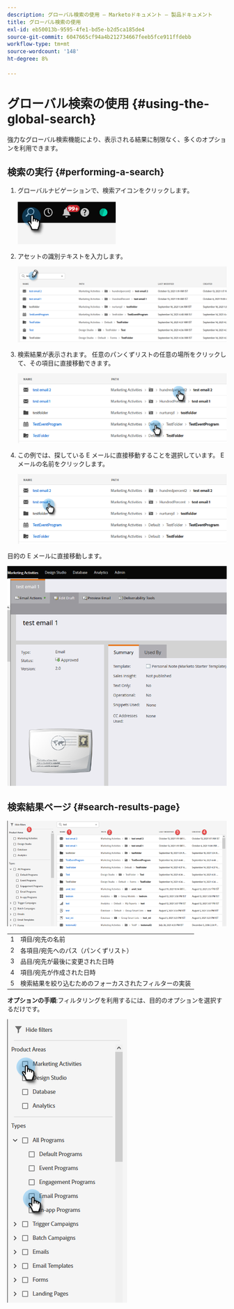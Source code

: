 ```yaml
---
description: グローバル検索の使用 — Marketoドキュメント — 製品ドキュメント
title: グローバル検索の使用
exl-id: eb50013b-9595-4fe1-bd5e-b2d5ca185de4
source-git-commit: 6047665cf94a4b212734667feeb5fce911ffdebb
workflow-type: tm+mt
source-wordcount: '148'
ht-degree: 8%

---
```


# グローバル検索の使用 {#using-the-global-search}

強力なグローバル検索機能により、表示される結果に制限なく、多くのオプションを利用できます。

## 検索の実行 {#performing-a-search}

1. グローバルナビゲーションで、検索アイコンをクリックします。

   ![](assets/using-the-global-search-1.png)

1. アセットの識別テキストを入力します。

   ![](assets/using-the-global-search-2.png)

1. 検索結果が表示されます。 任意のパンくずリストの任意の場所をクリックして、その項目に直接移動できます。

   ![](assets/using-the-global-search-3.png)

1. この例では、探している E メールに直接移動することを選択しています。 E メールの名前をクリックします。

   ![](assets/using-the-global-search-4.png)

目的の E メールに直接移動します。

![](assets/using-the-global-search-5.png)

## 検索結果ページ {#search-results-page}

![](assets/using-the-global-search-6.png)

<table> 
 <tbody>
  <tr>
   <td>1</td> 
   <td>項目/宛先の名前</td> 
  </tr>
  <tr>
   <td>2</td> 
   <td>各項目/宛先へのパス（パンくずリスト）</td> 
  </tr>
  <tr>
   <td>3</td> 
   <td>品目/宛先が最後に変更された日時</td> 
  </tr>
  <tr>
   <td>4</td> 
   <td>項目/宛先が作成された日時</td> 
  </tr>
  <tr>
   <td>5</td> 
   <td>検索結果を絞り込むためのフォーカスされたフィルターの実装</td> 
  </tr>
 </tbody>
</table>

**オプションの手順**:フィルタリングを利用するには、目的のオプションを選択するだけです。

![](assets/using-the-global-search-7.png)
